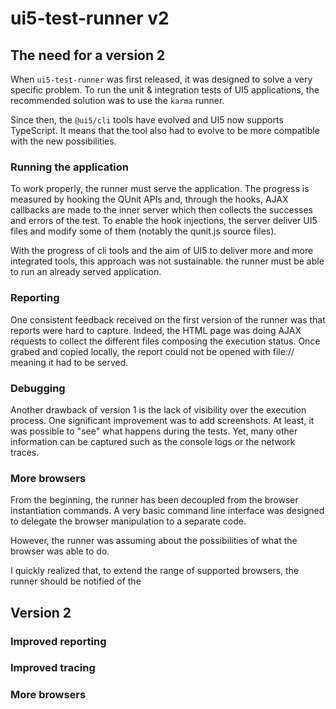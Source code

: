 # ui5-test-runner v2

## The need for a version 2

When `ui5-test-runner` was first released, it was designed to solve a very specific problem.
To run the unit & integration tests of UI5 applications, the recommended solution was to use the `karma` runner.

Since then, the `@ui5/cli` tools have evolved and UI5 now supports TypeScript.
It means that the tool also had to evolve to be more compatible with the new possibilities.

### Running the application

To work properly, the runner must serve the application. 
The progress is measured by hooking the QUnit APIs and, through the hooks, AJAX callbacks are made to the inner server which then collects the successes and errors of the test.
To enable the hook injections, the server deliver UI5 files and modify some of them (notably the qunit.js source files).

With the progress of cli tools and the aim of UI5 to deliver more and more integrated tools, this approach was not sustainable.
the runner must be able to run an already served application.

### Reporting

One consistent feedback received on the first version of the runner was that reports were hard to capture.
Indeed, the HTML page was doing AJAX requests to collect the different files composing the execution status.
Once grabed and copied locally, the report could not be opened with file:// meaning it had to be served.

### Debugging

Another drawback of version 1 is the lack of visibility over the execution process.
One significant improvement was to add screenshots. At least, it was possible to "see" what happens during the tests.
Yet, many other information can be captured such as the console logs or the network traces.

### More browsers

From the beginning, the runner has been decoupled from the browser instantiation commands.
A very basic command line interface was designed to delegate the browser manipulation to a separate code.

However, the runner was assuming about the possibilities of what the browser was able to do.

I quickly realized that, to extend the range of supported browsers, the runner should be notified of the 

## Version 2

### Improved reporting

### Improved tracing

### More browsers